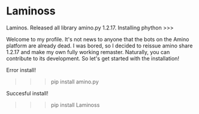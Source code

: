 # Laminoss
Laminos. Released all library amino.py 1.2.17.   Installing phython >>>

Welcome to my profile.  It's not news to anyone that the bots on the Amino platform are already dead.  I was bored, so I decided to reissue amino share 1.2.17 and make my own fully working remaster.  Naturally, you can contribute to its development.  So let's get started with the installation!

Error install!

>>> pip install amino.py

Succesful install!

>>> pip install Laminoss 
